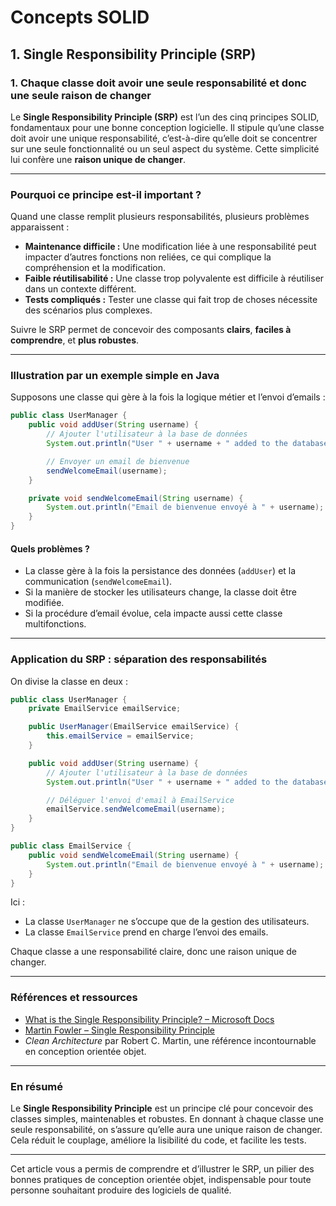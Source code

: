 # Concepts SOLID

## 1. Single Responsibility Principle (SRP)

### 1. Chaque classe doit avoir une seule responsabilité et donc une seule raison de changer

Le **Single Responsibility Principle (SRP)** est l’un des cinq principes SOLID, fondamentaux pour une bonne conception logicielle. Il stipule qu’une classe doit avoir une unique responsabilité, c’est-à-dire qu’elle doit se concentrer sur une seule fonctionnalité ou un seul aspect du système. Cette simplicité lui confère une **raison unique de changer**.

---

### Pourquoi ce principe est-il important ?

Quand une classe remplit plusieurs responsabilités, plusieurs problèmes apparaissent :

- **Maintenance difficile :** Une modification liée à une responsabilité peut impacter d’autres fonctions non reliées, ce qui complique la compréhension et la modification.
- **Faible réutilisabilité :** Une classe trop polyvalente est difficile à réutiliser dans un contexte différent.
- **Tests compliqués :** Tester une classe qui fait trop de choses nécessite des scénarios plus complexes.

Suivre le SRP permet de concevoir des composants **clairs**, **faciles à comprendre**, et **plus robustes**.

---

### Illustration par un exemple simple en Java

Supposons une classe qui gère à la fois la logique métier et l’envoi d’emails :

```java
public class UserManager {
    public void addUser(String username) {
        // Ajouter l'utilisateur à la base de données
        System.out.println("User " + username + " added to the database.");

        // Envoyer un email de bienvenue
        sendWelcomeEmail(username);
    }

    private void sendWelcomeEmail(String username) {
        System.out.println("Email de bienvenue envoyé à " + username);
    }
}
```

#### Quels problèmes ?

- La classe gère à la fois la persistance des données (`addUser`) et la communication (`sendWelcomeEmail`).
- Si la manière de stocker les utilisateurs change, la classe doit être modifiée.
- Si la procédure d’email évolue, cela impacte aussi cette classe multifonctions.

---

### Application du SRP : séparation des responsabilités

On divise la classe en deux :

```java
public class UserManager {
    private EmailService emailService;

    public UserManager(EmailService emailService) {
        this.emailService = emailService;
    }

    public void addUser(String username) {
        // Ajouter l'utilisateur à la base de données
        System.out.println("User " + username + " added to the database.");

        // Déléguer l'envoi d'email à EmailService
        emailService.sendWelcomeEmail(username);
    }
}

public class EmailService {
    public void sendWelcomeEmail(String username) {
        System.out.println("Email de bienvenue envoyé à " + username);
    }
}
```

Ici :

- La classe `UserManager` ne s’occupe que de la gestion des utilisateurs.
- La classe `EmailService` prend en charge l’envoi des emails.

Chaque classe a une responsabilité claire, donc une raison unique de changer.

---

### Références et ressources

- [What is the Single Responsibility Principle? – Microsoft Docs](https://learn.microsoft.com/en-us/dotnet/architecture/microservices/microservice-ddd-cqrs-patterns/srp-single-responsibility-principle)  
- [Martin Fowler – Single Responsibility Principle](https://martinfowler.com/bliki/SingleResponsibilityPrinciple.html)  
- *Clean Architecture* par Robert C. Martin, une référence incontournable en conception orientée objet.

---

### En résumé

Le **Single Responsibility Principle** est un principe clé pour concevoir des classes simples, maintenables et robustes. En donnant à chaque classe une seule responsabilité, on s’assure qu’elle aura une unique raison de changer. Cela réduit le couplage, améliore la lisibilité du code, et facilite les tests.

---

Cet article vous a permis de comprendre et d’illustrer le SRP, un pilier des bonnes pratiques de conception orientée objet, indispensable pour toute personne souhaitant produire des logiciels de qualité.